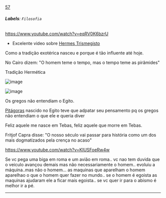 [57](https://github.com/guilhermeprokisch/ideias/issues/57) 
###### **Labels**: `Filosofia`



https://www.youtube.com/watch?v=eqRV0K6bzrU

- Excelente video sobre [Hermes Trismegisto](Hermes-Trismegisto)

Como a tradição exotérica nasceu e porque é tão influente até hoje.

No Cairo dizem: "O homem teme o tempo, mas o tempo teme as pirâmides"



Tradição Hermética


![image](https://user-images.githubusercontent.com/12011070/92284764-25571780-eed9-11ea-95e8-0d97d78d468e.png)


![image](https://user-images.githubusercontent.com/12011070/92284994-9dbdd880-eed9-11ea-8eab-a02fe6e4d3da.png)


Os gregos não entendiam o Egito.

[Pitágoras](Pitágoras) nascido no Egito teve que adpatar seu pensamento pq os gregos não entendiam o que ele e queria diver


Feliz aquele me nasce em Tebas, feliz aquele que morre em Tebas.


Fritjof Capra disse: "O nosso século vai passar para história como um dos mais dogmatizados pela crença no acaso"


https://www.youtube.com/watch?v=KIUSFoeRw4w

Se vc pega uma biga em roma e um avião em roma.. vc nao tem duvida que o veiculo avançou demais mas não necessariamente o homem.. evoluiu a máquina..mas não o homem... as maquinas que aparelham o homem aparelhao o que o homem quer fazer no mundo.. se o homem é egoista as maquinas ajudaram ele a ficar mais egoista.. se vc quer ir para o abismo é melhor ir a pé.

-------------------------------------------------------------------------------

